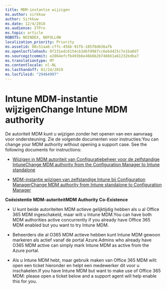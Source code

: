 ```yaml
---
title: MDM-instantie wijzigen
ms.author: sirkkuw
author: Sirkkuw
ms.date: 12/4/2018
ms.audience: ITPro
ms.topic: article
ROBOTS: NOINDEX, NOFOLLOW
localization_priority: Priority
ms.assetid: 08c51aa6-cffc-456b-91fb-185f0d636afb
ms.openlocfilehash: 0f231edc6154cb3d6fd987cc6ebd425c7e1ba0d7
ms.sourcegitcommit: e2864efcfb493b6e46b662b746661a61232bdba7
ms.translationtype: MT
ms.contentlocale: nl-NL
ms.lasthandoff: 01/24/2019
ms.locfileid: "29464997"
---
```

# <a name="change-intune-mdm-authority"></a><span data-ttu-id="eea96-102">Intune MDM-instantie wijzigen</span><span class="sxs-lookup"><span data-stu-id="eea96-102">Change Intune MDM authority</span></span>

<span data-ttu-id="eea96-p101">De autoriteit MDM kunt u wijzigen zonder het openen van een aanvraag voor ondersteuning. Zie de volgende documenten voor instructies:</span><span class="sxs-lookup"><span data-stu-id="eea96-p101">You can change your MDM authority without opening a support case. See the following documents for instructions:</span></span>
  
- [<span data-ttu-id="eea96-105">Wijzigen in MDM autoriteit van Configuratiebeheer voor de zelfstandige Intune</span><span class="sxs-lookup"><span data-stu-id="eea96-105">Change MDM authority from the Configuration Manager to Intune standalone</span></span>](https://docs.microsoft.com/sccm/mdm/deploy-use/migrate-change-mdm-authority)
    
- [<span data-ttu-id="eea96-106">MDM-instantie wijzigen van zelfstandige Intune bij Configuration Manager</span><span class="sxs-lookup"><span data-stu-id="eea96-106">Change MDM authority from Intune standalone to Configuration Manager</span></span>](https://docs.microsoft.com/sccm/mdm/deploy-use/change-mdm-authority)
    
 <span data-ttu-id="eea96-107">**Coëxistentie MDM-autoriteit**</span><span class="sxs-lookup"><span data-stu-id="eea96-107">**MDM Authority Co-Existence**</span></span>
  
- <span data-ttu-id="eea96-108">U kunt beide autoriteiten MDM actieve gelijktijdig hebben als u al Office 365 MDM ingeschakeld, maar wilt u Intune MDM.</span><span class="sxs-lookup"><span data-stu-id="eea96-108">You can have both MDM authorities active concurrently if you already have Office 365 MDM enabled but you want to try Intune MDM.</span></span>
    
- <span data-ttu-id="eea96-109">Beheerders die al O365 MDM actieve hebben kunt Intune MDM gewoon markeren als actief vanaf de portal Azure.</span><span class="sxs-lookup"><span data-stu-id="eea96-109">Admins who already have O365 MDM active can simply mark Intune MDM as active from the Azure portal.</span></span>
    
- <span data-ttu-id="eea96-110">Als u Intune MDM hebt, maar gebruik maken van Office 365 MDM wilt: open een ticket hieronder en helpt een medewerker dit voor u inschakelen.</span><span class="sxs-lookup"><span data-stu-id="eea96-110">If you have Intune MDM but want to make use of Office 365 MDM: please open a ticket below and a support agent will help enable this for you.</span></span>
    

